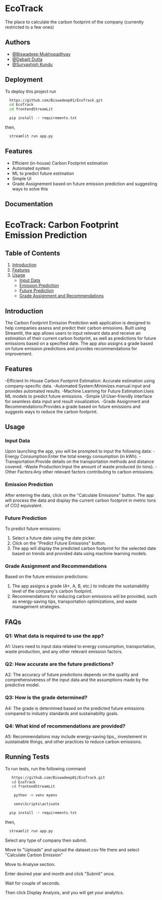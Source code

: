 
# EcoTrack

The place to calculate the carbon footprint of the company (currently restricted to a few ones)


## Authors

- [@Biswadeep Mukhopadhyay](https://www.github.com/Biswadeep01)
- [@Debajit Dutta](https://www.github.com/debajit07)
- [@Suryashish Kundu](https://www.github.com/suryashish)


## Deployment

To deploy this project run

 ```bash
   https://github.com/Biswadeep01/EcoTrack.git
   cd EcoTrack
   cd frontendStreamLit
   ```

```bash
  pip install -r requirements.txt
```
then, 
```bash
  streamlit run app.py
```


## Features

- Efficient (in-house) Carbon Footprint estimation
- Automated system
- ML to predict future estimation
- Simple UI
- Grade Assignement based on future emission prediction and suggesting ways to solve this


## Documentation

# EcoTrack: Carbon Footprint Emission Prediction

## Table of Contents
1. [Introduction](#introduction)
2. [Features](#features)
3. [Usage](#usage)
   - [Input Data](#input-data)
   - [Emission Prediction](#emission-prediction)
   - [Future Prediction](#future-prediction)
   - [Grade Assignment and Recommendations](#grade-assignment-and-recommendations)

## Introduction
The Carbon Footprint Emission Prediction web application is designed to help companies assess and predict their carbon emissions. Built using Streamlit, the app allows users to input relevant data and receive an estimation of their current carbon footprint, as well as predictions for future emissions based on a specified date. The app also assigns a grade based on future emission predictions and provides recommendations for improvement.

## Features
-Efficient In-House Carbon Footprint Estimation: Accurate estimation using company-specific data.
-Automated System:Minimizes manual input and provides automated results.
-Machine Learning for Future Estimation:Uses ML models to predict future emissions.
-Simple UI:User-friendly interface for seamless data input and result visualization.
-Grade Assignment and Recommendations:Provides a grade based on future emissions and suggests ways to reduce the carbon footprint.


## Usage

### Input Data
Upon launching the app, you will be prompted to input the following data:
-Energy Consumption:Enter the total energy consumption (in kWh).
-Transportation:Provide details on the transportation methods and distance covered.
-Waste Production:Input the amount of waste produced (in tons).
-Other Factors:Any other relevant factors contributing to carbon emissions.

### Emission Prediction
After entering the data, click on the "Calculate Emissions" button. The app will process the data and display the current carbon footprint in metric tons of CO2 equivalent.

### Future Prediction
To predict future emissions:
1. Select a future date using the date picker.
2. Click on the "Predict Future Emissions" button.
3. The app will display the predicted carbon footprint for the selected date based on trends and provided data using machine learning models.

### Grade Assignment and Recommendations
Based on the future emission predictions:
1. The app assigns a grade (A+, A, B, etc.) to indicate the sustainability level of the company's carbon footprint.
2. Recommendations for reducing carbon emissions will be provided, such as energy-saving tips, transportation optimizations, and waste management strategies.



## FAQs
### Q1: What data is required to use the app?
A1: Users need to input data related to energy consumption, transportation, waste production, and any other relevant emission factors.

### Q2: How accurate are the future predictions?
A2: The accuracy of future predictions depends on the quality and comprehensiveness of the input data and the assumptions made by the predictive model.

### Q3: How is the grade determined?
A4: The grade is determined based on the predicted future emissions compared to industry standards and sustainability goals.

### Q4: What kind of recommendations are provided?
A5: Recommendations may include energy-saving tips,, investement in suistainable things, and other practices to reduce carbon emissions.
## Running Tests

To run tests, run the following command

```bash
   https://github.com/Biswadeep01/EcoTrack.git
   cd EcoTrack
   cd frontendStreamLit
   ```
```bash
    python -m venv myenv
```
```bash
    venv\Scripts\activate
```
```bash
  pip install -r requirements.txt
```
then, 
```bash
  streamlit run app.py
```

Select any type of company then submit.

Move to "Uploads" and upload the dataset.csv file there and select "Calculate Carbon Emission"

Move to Analyse section.

Enter desired year and month and click "Submit" once.

Wait for couple of seconds.

Then click Display Analysis, and you will get your analytics.




